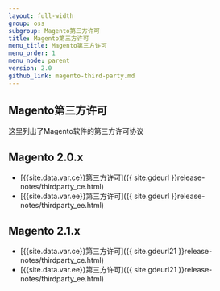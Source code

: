 ```yaml
---
layout: full-width
group: oss
subgroup: Magento第三方许可
title: Magento第三方许可
menu_title: Magento第三方许可
menu_order: 1
menu_node: parent
version: 2.0
github_link: magento-third-party.md
---
```


## Magento第三方许可

这里列出了Magento软件的第三方许可协议

## Magento 2.0.x
*	[{{site.data.var.ce}}第三方许可]({{ site.gdeurl }}release-notes/thirdparty_ce.html)
*	[{{site.data.var.ee}}第三方许可]({{ site.gdeurl }}release-notes/thirdparty_ee.html)

## Magento 2.1.x
*	[{{site.data.var.ce}}第三方许可]({{ site.gdeurl21 }}release-notes/thirdparty_ce.html)
*	[{{site.data.var.ee}}第三方许可]({{ site.gdeurl21 }}release-notes/thirdparty_ee.html)
